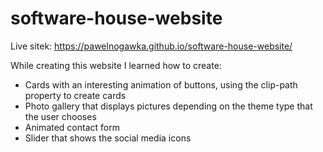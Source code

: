 # software-house-website

Live sitek: https://pawelnogawka.github.io/software-house-website/

While creating this website I learned how to create:
- Cards with an interesting animation of buttons, using the clip-path property to create cards
- Photo gallery that displays pictures depending on the theme type that the user chooses
- Animated contact form
- Slider that shows the social media icons
